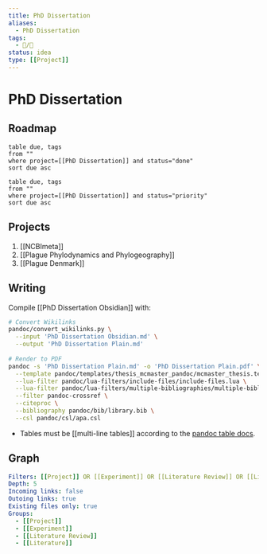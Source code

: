 ```yaml
---
title: PhD Dissertation
aliases:
  - PhD Dissertation
tags:
  - 📝/🌱
status: idea
type: [[Project]]
---
```


# PhD Dissertation

## Roadmap

```dataview
table due, tags
from ""
where project=[[PhD Dissertation]] and status="done"
sort due asc
```

```dataview
table due, tags
from ""
where project=[[PhD Dissertation]] and status="priority"
sort due asc
```




## Projects

1. [[NCBImeta]]
2. [[Plague Phylodynamics and Phylogeography]]
3. [[Plague Denmark]]

## Writing

 Compile [[PhD Dissertation Obsidian]] with:
 
```bash
# Convert Wikilinks
pandoc/convert_wikilinks.py \
  --input 'PhD Dissertation Obsidian.md' \
  --output 'PhD Dissertation Plain.md'
  
# Render to PDF
pandoc -s 'PhD Dissertation Plain.md' -o 'PhD Dissertation Plain.pdf' \
  --template pandoc/templates/thesis_mcmaster_pandoc/mcmaster_thesis.tex \
  --lua-filter pandoc/lua-filters/include-files/include-files.lua \
  --lua-filter pandoc/lua-filters/multiple-bibliographies/multiple-bibliographies.lua \
  --filter pandoc-crossref \
  --citeproc \
  --bibliography pandoc/bib/library.bib \
  --csl pandoc/csl/apa.csl
```

- Tables must be [[multi-line tables]] according to the [pandoc table docs](https://pandoc.org/MANUAL.html#tables).

## Graph

```yaml 
Filters: [[Project]] OR [[Experiment]] OR [[Literature Review]] OR [[Literature]] -path:templates
Depth: 5
Incoming links: false
Outoing links: true
Existing files only: true
Groups:
  - [[Project]]
  - [[Experiment]]
  - [[Literature Review]]
  - [[Literature]]
```
